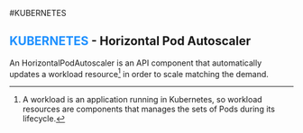 #KUBERNETES 

## <span style="color:DodgerBlue;">KUBERNETES</span> - Horizontal Pod Autoscaler

An HorizontalPodAutoscaler is an API component that automatically updates a workload resource[^1] in order to scale matching the demand. 




[^1]: A workload is an application running in Kubernetes, so workload resources are components that manages the sets of Pods during its lifecycle.